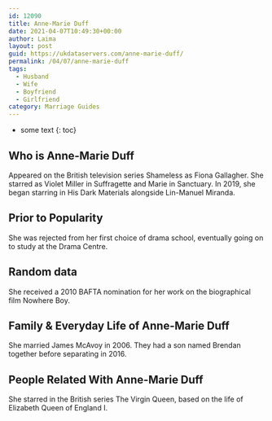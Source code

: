 ```yaml
---
id: 12090
title: Anne-Marie Duff
date: 2021-04-07T10:49:30+00:00
author: Laima
layout: post
guid: https://ukdataservers.com/anne-marie-duff/
permalink: /04/07/anne-marie-duff
tags:
  - Husband
  - Wife
  - Boyfriend
  - Girlfriend
category: Marriage Guides
---
```


* some text
{: toc}


## Who is Anne-Marie Duff
                  
                  
                  
Appeared on the British television series Shameless as Fiona Gallagher. She starred as Violet Miller in Suffragette and Marie in Sanctuary. In 2019, she began starring in His Dark Materials alongside Lin-Manuel Miranda.
                  
              
            
              
            
                
                
                
## Prior to Popularity
                  
                  
                  
She was rejected from her first choice of drama school, eventually going on to study at the Drama Centre. 
                  
              
            
              
            
                
                
                
## Random data
                  
                  
                  
She received a 2010 BAFTA nomination for her work on the biographical film Nowhere Boy. 
                  
              
            
              
            
                
                
                
## Family & Everyday Life of Anne-Marie Duff
                  
                  
                  
She married James McAvoy in 2006. They had a son named Brendan together before separating in 2016. 
                  
              
            
              
            
                
                
                
## People Related With Anne-Marie Duff
                  
                  
                  
She starred in the British series The Virgin Queen, based on the life of Elizabeth Queen of England I. 
                  
              
            
              
            
                
              
            
              
              
            
            
              
            
          
          
          